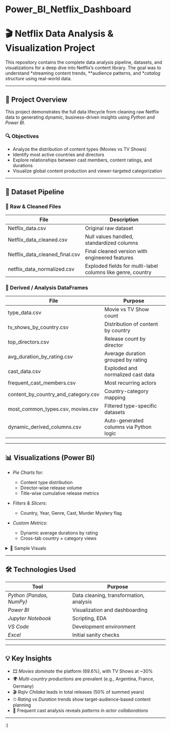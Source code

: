 # Power_BI_Netflix_Dashboard
# 🎬 Netflix Data Analysis & Visualization Project

This repository contains the complete data analysis pipeline, datasets, and visualizations for a deep dive into Netflix’s content library. The goal was to understand *streaming content trends, **audience patterns, and **catalog structure* using real-world data.

---

## 📌 Project Overview

This project demonstrates the full data lifecycle from cleaning raw Netflix data to generating dynamic, business-driven insights using *Python* and *Power BI*.

### 🔍 Objectives
- Analyze the distribution of content types (Movies vs TV Shows)
- Identify most active countries and directors
- Explore relationships between cast members, content ratings, and durations
- Visualize global content production and viewer-targeted categorization

---

## 🧱 Dataset Pipeline

### 📁 Raw & Cleaned Files
| File | Description |
|------|-------------|
| Netflix_data.csv | Original raw dataset |
| Netflix_data_cleaned.csv | Null values handled, standardized columns |
| Netflix_data_cleaned_final.csv | Final cleaned version with engineered features |
| netflix_data_normalized.csv | Exploded fields for multi-label columns like genre, country |

### 🧪 Derived / Analysis DataFrames
| File | Purpose |
|------|---------|
| type_data.csv | Movie vs TV Show count |
| tv_shows_by_country.csv | Distribution of content by country |
| top_directors.csv | Release count by director |
| avg_duration_by_rating.csv | Average duration grouped by rating |
| cast_data.csv | Exploded and normalized cast data |
| frequent_cast_members.csv | Most recurring actors |
| content_by_country_and_category.csv | Country-category mapping |
| most_common_types.csv, movies.csv | Filtered type-specific datasets |
| dynamic_derived_columns.csv | Auto-generated columns via Python logic |

---

## 📊 Visualizations (Power BI)

- *Pie Charts* for:
  - Content type distribution
  - Director-wise release volume
  - Title-wise cumulative release metrics

- *Filters & Slicers*:
  - Country, Year, Genre, Cast, Murder Mystery flag

- *Custom Metrics*:
  - Dynamic average durations by rating
  - Cross-tab country × category views

<details>
<summary>🔎 Sample Visuals</summary>

![Screenshot 2025-05-22 141149](https://github.com/user-attachments/assets/717982d9-9edc-4478-95a2-f4a81b6c8add)
![Screenshot 2025-05-22 141342](https://github.com/user-attachments/assets/7764a0c6-c256-47dc-a602-f81adc3f5626)
![Screenshot 2025-05-22 141425](https://github.com/user-attachments/assets/4f613eda-f534-431b-8574-00886970b4c9)

</details>

---

## 🛠 Technologies Used

| Tool | Purpose |
|------|---------|
| *Python (Pandas, NumPy)* | Data cleaning, transformation, analysis |
| *Power BI* | Visualization and dashboarding |
| *Jupyter Notebook* | Scripting, EDA |
| *VS Code* | Development environment |
| *Excel* | Initial sanity checks |

---

## 💡 Key Insights

- 🎞 *Movies dominate* the platform (69.6%), with TV Shows at ~30%
- 🌍 *Multi-country productions* are prevalent (e.g., Argentina, France, Germany)
- 🎬 *Rajiv Chilaka* leads in total releases (50% of summed years)
- ⏱ *Rating vs Duration* trends show target-audience-based content planning
- 👥 Frequent cast analysis reveals *patterns in actor collaborations*

---

:)
